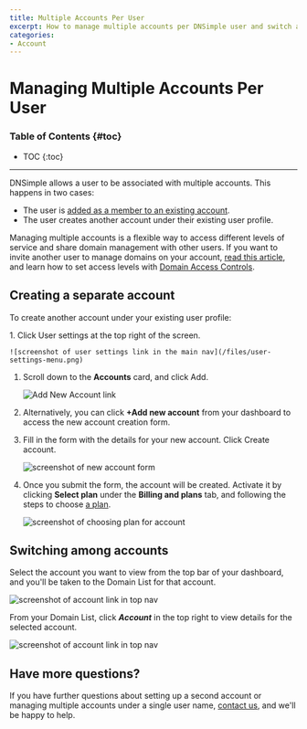 ```yaml
---
title: Multiple Accounts Per User
excerpt: How to manage multiple accounts per DNSimple user and switch active accounts.
categories:
- Account
---
```


# Managing Multiple Accounts Per User

### Table of Contents {#toc}

* TOC
{:toc}

---

DNSimple allows a user to be associated with multiple accounts. This happens in two cases:

- The user is [added as a member to an existing account](/articles/account-users/).
- The user creates another account under their existing user profile.

Managing multiple accounts is a flexible way to access different levels of service and share domain management with other users. If you want to invite another user to manage domains on your account, [read this article](/articles/account-users/#adding-members-to-an-account), and learn how to set access levels with [Domain Access Controls](/articles/domain-access-control/).

## Creating a separate account

To create another account under your existing user profile:

<div class="section-steps" markdown="1">
1. Click <label>User settings</label> at the top right of the screen.

    ![screenshot of user settings link in the main nav](/files/user-settings-menu.png)

1. Scroll down to the **Accounts** card, and click <label>Add</label>.

    ![Add New Account link](/files/add-new-account-link.png)

1. Alternatively, you can click **+Add new account** from your dashboard to access the new account creation form.

1. Fill in the form with the details for your new account. Click <label>Create account</label>.

    ![screenshot of new account form](/files/new-account.png)

1. Once you submit the form, the account will be created. Activate it by clicking **Select plan** under the **Billing and plans** tab, and following the steps to choose [a plan](/articles/dnsimple-plans/).

    ![screenshot of choosing plan for account](/files/choose-plan.png)

</div>

## Switching among accounts

Select the account you want to view from the top bar of your dashboard, and you'll be taken to the Domain List for that account.

![screenshot of account link in top nav](/files/multiple-accounts-nav.png)

From your Domain List, click **_Account_** in the top right to view details for the selected account.

![screenshot of account link in top nav](/files/account-nav-link.png)

## Have more questions?

If you have further questions about setting up a second account or managing multiple accounts under a single user name, [contact us](https://dnsimple.com/feedback), and we'll be happy to help.
